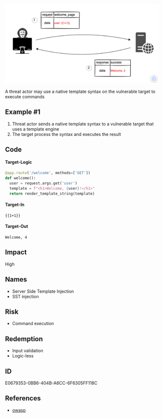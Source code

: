 <p align="center"> <img src="https://raw.githubusercontent.com/qeeqbox/server-side-template-injection/main/server-side-template-injection.png"></p>

A threat actor may use a native template syntax on the vulnerable target to execute commands

## Example #1
1. Threat actor sends a native template syntax to a vulnerable target that uses a template engine
2. The target process the syntax and executes the result

## Code
#### Target-Logic 
```py
@app.route('/welcome', methods=['GET'])
def welcome():
  user = request.args.get('user')
  template = f"<h1>Welcome, {user}!</h1>"
  return render_template_string(template)
```

#### Target-In
```
{{1+1}}
```

#### Target-Out
```
Welcome, 4
```

## Impact
High

## Names
- Server Side Template Injection
- SST injection

## Risk
- Command execution

## Redemption
- Input validation
- Logic-less

## ID
E0679353-0BB6-404B-A6CC-6F6305FF118C

## References
- [owasp](https://owasp.org/www-project-web-security-testing-guide/v41/4-Web_Application_Security_Testing/07-Input_Validation_Testing/18-Testing_for_Server_Side_Template_Injection)
